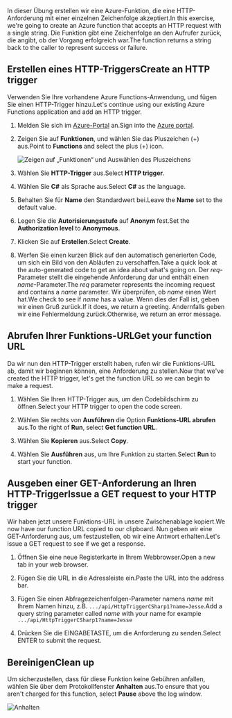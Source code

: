 <span data-ttu-id="b1b0b-101">In dieser Übung erstellen wir eine Azure-Funktion, die eine HTTP-Anforderung mit einer einzelnen Zeichenfolge akzeptiert.</span><span class="sxs-lookup"><span data-stu-id="b1b0b-101">In this exercise, we're going to create an Azure function that accepts an HTTP request with a single string.</span></span> <span data-ttu-id="b1b0b-102">Die Funktion gibt eine Zeichenfolge an den Aufrufer zurück, die angibt, ob der Vorgang erfolgreich war.</span><span class="sxs-lookup"><span data-stu-id="b1b0b-102">The function returns a string back to the caller to represent success or failure.</span></span>

## <a name="create-an-http-trigger"></a><span data-ttu-id="b1b0b-103">Erstellen eines HTTP-Triggers</span><span class="sxs-lookup"><span data-stu-id="b1b0b-103">Create an HTTP trigger</span></span>

<span data-ttu-id="b1b0b-104">Verwenden Sie Ihre vorhandene Azure Functions-Anwendung, und fügen Sie einen HTTP-Trigger hinzu.</span><span class="sxs-lookup"><span data-stu-id="b1b0b-104">Let's continue using our existing Azure Functions application and add an HTTP trigger.</span></span>

1. <span data-ttu-id="b1b0b-105">Melden Sie sich im [Azure-Portal](https://portal.azure.com?azure-portal=true) an.</span><span class="sxs-lookup"><span data-stu-id="b1b0b-105">Sign into the [Azure portal](https://portal.azure.com?azure-portal=true).</span></span>

1. <span data-ttu-id="b1b0b-106">Zeigen Sie auf **Funktionen**, und wählen Sie das Pluszeichen (+) aus.</span><span class="sxs-lookup"><span data-stu-id="b1b0b-106">Point to **Functions** and select the plus (+) icon.</span></span>

    ![Zeigen auf „Funktionen“ und Auswählen des Pluszeichens](../media-drafts/4-hover-function.png)

1. <span data-ttu-id="b1b0b-108">Wählen Sie **HTTP-Trigger** aus.</span><span class="sxs-lookup"><span data-stu-id="b1b0b-108">Select **HTTP trigger**.</span></span>

1. <span data-ttu-id="b1b0b-109">Wählen Sie **C#** als Sprache aus.</span><span class="sxs-lookup"><span data-stu-id="b1b0b-109">Select **C#** as the language.</span></span> 

1. <span data-ttu-id="b1b0b-110">Behalten Sie für **Name** den Standardwert bei.</span><span class="sxs-lookup"><span data-stu-id="b1b0b-110">Leave the **Name** set to the default value.</span></span>

1. <span data-ttu-id="b1b0b-111">Legen Sie die **Autorisierungsstufe** auf **Anonym** fest.</span><span class="sxs-lookup"><span data-stu-id="b1b0b-111">Set the **Authorization level** to **Anonymous**.</span></span>

1. <span data-ttu-id="b1b0b-112">Klicken Sie auf **Erstellen**.</span><span class="sxs-lookup"><span data-stu-id="b1b0b-112">Select **Create**.</span></span>

1. <span data-ttu-id="b1b0b-113">Werfen Sie einen kurzen Blick auf den automatisch generierten Code, um sich ein Bild von den Abläufen zu verschaffen.</span><span class="sxs-lookup"><span data-stu-id="b1b0b-113">Take a quick look at the auto-generated code to get an idea about what's going on.</span></span> <span data-ttu-id="b1b0b-114">Der *req*-Parameter stellt die eingehende Anforderung dar und enthält einen *name*-Parameter.</span><span class="sxs-lookup"><span data-stu-id="b1b0b-114">The *req* parameter represents the incoming request and contains a *name* parameter.</span></span> <span data-ttu-id="b1b0b-115">Wir überprüfen, ob *name* einen Wert hat.</span><span class="sxs-lookup"><span data-stu-id="b1b0b-115">We check to see if *name* has a value.</span></span> <span data-ttu-id="b1b0b-116">Wenn dies der Fall ist, geben wir einen Gruß zurück.</span><span class="sxs-lookup"><span data-stu-id="b1b0b-116">If it does, we return a greeting.</span></span> <span data-ttu-id="b1b0b-117">Andernfalls geben wir eine Fehlermeldung zurück.</span><span class="sxs-lookup"><span data-stu-id="b1b0b-117">Otherwise, we return an error message.</span></span>

## <a name="get-your-function-url"></a><span data-ttu-id="b1b0b-118">Abrufen Ihrer Funktions-URL</span><span class="sxs-lookup"><span data-stu-id="b1b0b-118">Get your function URL</span></span>

<span data-ttu-id="b1b0b-119">Da wir nun den HTTP-Trigger erstellt haben, rufen wir die Funktions-URL ab, damit wir beginnen können, eine Anforderung zu stellen.</span><span class="sxs-lookup"><span data-stu-id="b1b0b-119">Now that we've created the HTTP trigger, let's get the function URL so we can begin to make a request.</span></span>

1. <span data-ttu-id="b1b0b-120">Wählen Sie Ihren HTTP-Trigger aus, um den Codebildschirm zu öffnen.</span><span class="sxs-lookup"><span data-stu-id="b1b0b-120">Select your HTTP trigger to open the code screen.</span></span>

1. <span data-ttu-id="b1b0b-121">Wählen Sie rechts von **Ausführen** die Option **Funktions-URL abrufen** aus.</span><span class="sxs-lookup"><span data-stu-id="b1b0b-121">To the right of **Run**, select **Get function URL**.</span></span>

1. <span data-ttu-id="b1b0b-122">Wählen Sie **Kopieren** aus.</span><span class="sxs-lookup"><span data-stu-id="b1b0b-122">Select **Copy**.</span></span>

1. <span data-ttu-id="b1b0b-123">Wählen Sie **Ausführen** aus, um Ihre Funktion zu starten.</span><span class="sxs-lookup"><span data-stu-id="b1b0b-123">Select **Run** to start your function.</span></span>

## <a name="issue-a-get-request-to-your-http-trigger"></a><span data-ttu-id="b1b0b-124">Ausgeben einer GET-Anforderung an Ihren HTTP-Trigger</span><span class="sxs-lookup"><span data-stu-id="b1b0b-124">Issue a GET request to your HTTP trigger</span></span>

<span data-ttu-id="b1b0b-125">Wir haben jetzt unsere Funktions-URL in unsere Zwischenablage kopiert.</span><span class="sxs-lookup"><span data-stu-id="b1b0b-125">We now have our function URL copied to our clipboard.</span></span> <span data-ttu-id="b1b0b-126">Nun geben wir eine GET-Anforderung aus, um festzustellen, ob wir eine Antwort erhalten.</span><span class="sxs-lookup"><span data-stu-id="b1b0b-126">Let's issue a GET request to see if we get a response.</span></span>

1. <span data-ttu-id="b1b0b-127">Öffnen Sie eine neue Registerkarte in Ihrem Webbrowser.</span><span class="sxs-lookup"><span data-stu-id="b1b0b-127">Open a new tab in your web browser.</span></span>

1. <span data-ttu-id="b1b0b-128">Fügen Sie die URL in die Adressleiste ein.</span><span class="sxs-lookup"><span data-stu-id="b1b0b-128">Paste the URL into the address bar.</span></span>

1. <span data-ttu-id="b1b0b-129">Fügen Sie einen Abfragezeichenfolgen-Parameter namens *name* mit Ihrem Namen hinzu, z.B. `.../api/HttpTriggerCSharp1?name=Jesse`.</span><span class="sxs-lookup"><span data-stu-id="b1b0b-129">Add a query string parameter called *name* with your name for example `.../api/HttpTriggerCSharp1?name=Jesse`</span></span>

1. <span data-ttu-id="b1b0b-130">Drücken Sie die EINGABETASTE, um die Anforderung zu senden.</span><span class="sxs-lookup"><span data-stu-id="b1b0b-130">Select ENTER to submit the request.</span></span>

## <a name="clean-up"></a><span data-ttu-id="b1b0b-131">Bereinigen</span><span class="sxs-lookup"><span data-stu-id="b1b0b-131">Clean up</span></span>

<span data-ttu-id="b1b0b-132">Um sicherzustellen, dass für diese Funktion keine Gebühren anfallen, wählen Sie über dem Protokollfenster **Anhalten** aus.</span><span class="sxs-lookup"><span data-stu-id="b1b0b-132">To ensure that you aren't charged for this function, select **Pause** above the log window.</span></span>

![Anhalten](../media-drafts/4-pause-timer.png)